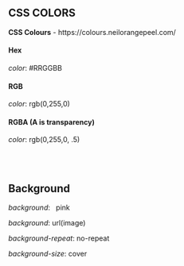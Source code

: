 <h2>CSS COLORS</h2>
<strong>CSS Colours</strong> - https://colours.neilorangepeel.com/
<br>
<h4>Hex</h4>
<p>
  <em>color</em>: #RRGGBB
</p>
<h4>RGB</h4>
<p>
  <em>color</em>: rgb(0,255,0)
</p>
<h4>RGBA (A is transparency)</h4>
<p>
  <em>color</em>: rgb(0,255,0, .5)
</p>
<br>
<br>
<h2>Background</h2>
<p><em>background</em>: &nbsp; pink<br></p>
<p><em>background</em>:  url(image)<br></p>
<p><em>background-repeat</em>:  no-repeat <br></p>
<p><em>background-size</em>:  cover <br></p>

